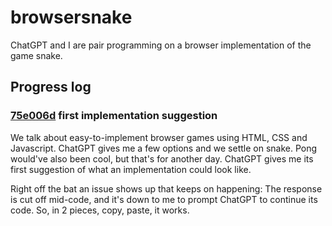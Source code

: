 # browsersnake
ChatGPT and I are pair programming on a browser implementation of the game snake.

## Progress log
### [75e006d](https://github.com/mwillerich/browsersnake/commit/75e006d5a40719241457da1b695a3e1f35a41980) first implementation suggestion

We talk about easy-to-implement browser games using HTML, CSS and Javascript. ChatGPT gives me a few options and we settle on snake. Pong would've also been cool, but that's for another day. ChatGPT gives me its first suggestion of what an implementation could look like. 

Right off the bat an issue shows up that keeps on happening: The response is cut off mid-code, and it's down to me to prompt ChatGPT to continue its code. So, in 2 pieces, copy, paste, it works.


